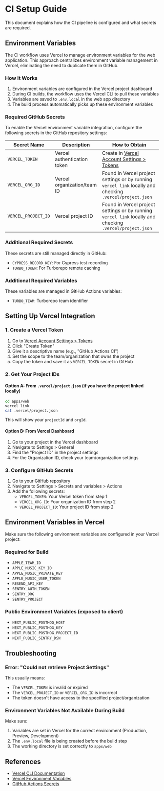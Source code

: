 # CI Setup Guide

This document explains how the CI pipeline is configured and what secrets are required.

## Environment Variables

The CI workflow uses Vercel to manage environment variables for the web application. This approach centralizes environment variable management in Vercel, eliminating the need to duplicate them in GitHub.

### How It Works

1. Environment variables are configured in the Vercel project dashboard
2. During CI builds, the workflow uses the Vercel CLI to pull these variables
3. Variables are saved to `.env.local` in the web app directory
4. The build process automatically picks up these environment variables

### Required GitHub Secrets

To enable the Vercel environment variable integration, configure the following secrets in the GitHub repository settings:

| Secret Name | Description | How to Obtain |
|------------|-------------|---------------|
| `VERCEL_TOKEN` | Vercel authentication token | Create in [Vercel Account Settings > Tokens](https://vercel.com/account/tokens) |
| `VERCEL_ORG_ID` | Vercel organization/team ID | Found in Vercel project settings or by running `vercel link` locally and checking `.vercel/project.json` |
| `VERCEL_PROJECT_ID` | Vercel project ID | Found in Vercel project settings or by running `vercel link` locally and checking `.vercel/project.json` |

### Additional Required Secrets

These secrets are still managed directly in GitHub:

- `CYPRESS_RECORD_KEY`: For Cypress test recording
- `TURBO_TOKEN`: For Turborepo remote caching

### Additional Required Variables

These variables are managed in GitHub Actions variables:

- `TURBO_TEAM`: Turborepo team identifier

## Setting Up Vercel Integration

### 1. Create a Vercel Token

1. Go to [Vercel Account Settings > Tokens](https://vercel.com/account/tokens)
2. Click "Create Token"
3. Give it a descriptive name (e.g., "GitHub Actions CI")
4. Set the scope to the team/organization that owns the project
5. Copy the token and save it as `VERCEL_TOKEN` secret in GitHub

### 2. Get Your Project IDs

#### Option A: From `.vercel/project.json` (if you have the project linked locally)

```bash
cd apps/web
vercel link
cat .vercel/project.json
```

This will show your `projectId` and `orgId`.

#### Option B: From Vercel Dashboard

1. Go to your project in the Vercel dashboard
2. Navigate to Settings > General
3. Find the "Project ID" in the project settings
4. For the Organization ID, check your team/organization settings

### 3. Configure GitHub Secrets

1. Go to your GitHub repository
2. Navigate to Settings > Secrets and variables > Actions
3. Add the following secrets:
   - `VERCEL_TOKEN`: Your Vercel token from step 1
   - `VERCEL_ORG_ID`: Your organization ID from step 2
   - `VERCEL_PROJECT_ID`: Your project ID from step 2

## Environment Variables in Vercel

Make sure the following environment variables are configured in your Vercel project:

### Required for Build

- `APPLE_TEAM_ID`
- `APPLE_MUSIC_KEY_ID`
- `APPLE_MUSIC_PRIVATE_KEY`
- `APPLE_MUSIC_USER_TOKEN`
- `RESEND_API_KEY`
- `SENTRY_AUTH_TOKEN`
- `SENTRY_ORG`
- `SENTRY_PROJECT`

### Public Environment Variables (exposed to client)

- `NEXT_PUBLIC_POSTHOG_HOST`
- `NEXT_PUBLIC_POSTHOG_KEY`
- `NEXT_PUBLIC_POSTHOG_PROJECT_ID`
- `NEXT_PUBLIC_SENTRY_DSN`

## Troubleshooting

### Error: "Could not retrieve Project Settings"

This usually means:
- The `VERCEL_TOKEN` is invalid or expired
- The `VERCEL_PROJECT_ID` or `VERCEL_ORG_ID` is incorrect
- The token doesn't have access to the specified project/organization

### Environment Variables Not Available During Build

Make sure:
1. Variables are set in Vercel for the correct environment (Production, Preview, Development)
2. The `.env.local` file is being created before the build step
3. The working directory is set correctly to `apps/web`

## References

- [Vercel CLI Documentation](https://vercel.com/docs/cli)
- [Vercel Environment Variables](https://vercel.com/docs/concepts/projects/environment-variables)
- [GitHub Actions Secrets](https://docs.github.com/en/actions/security-guides/encrypted-secrets)
